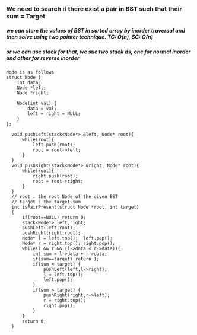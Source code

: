 ### We need to search if there exist a pair in BST such that their sum = Target
##### we can store the values of BST in sorted array by inorder traversal and then solve using two pointer technique. TC: O(n), SC: O(n)
##### or we can use stack for that, we sue two stack ds, one for normal inorder and other for reverse inorder

```
Node is as follows
struct Node {
    int data;
    Node *left;
    Node *right;

    Node(int val) {
        data = val;
        left = right = NULL;
    }
};
```
```
  void pushLeft(stack<Node*> &left, Node* root){
      while(root){
          left.push(root);
          root = root->left;
      }
  }
  void pushRight(stack<Node*> &right, Node* root){
      while(root){
          right.push(root);
          root = root->right;
      }
  }
  // root : the root Node of the given BST
  // target : the target sum
  int isPairPresent(struct Node *root, int target)
  {
      if(root==NULL) return 0;
      stack<Node*> left,right;
      pushLeft(left,root);
      pushRight(right,root);
      Node* l = left.top();  left.pop();
      Node* r = right.top(); right.pop();
      while(l && r && (l->data < r->data)){
          int sum = l->data + r->data;
          if(sum==target) return 1;
          if(sum < target) {
              pushLeft(left,l->right);
              l = left.top();
              left.pop();
          }
          if(sum > target) {
              pushRight(right,r->left);
              r = right.top();
              right.pop();
          }
      }
      return 0;
  }

```
